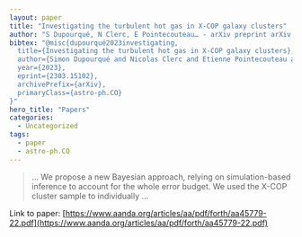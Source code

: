 ```yaml
---
layout: paper
title: "Investigating the turbulent hot gas in X-COP galaxy clusters"
author: "S Dupourqué, N Clerc, E Pointecouteau… - arXiv preprint arXiv …, 2023 - aanda.org"
bibtex: "@misc{dupourqué2023investigating,
  title={Investigating the turbulent hot gas in X-COP galaxy clusters}, 
  author={Simon Dupourqué and Nicolas Clerc and Etienne Pointecouteau and Dominique Eckert and Stefano Ettori and Franco Vazza},
  year={2023},
  eprint={2303.15102},
  archivePrefix={arXiv},
  primaryClass={astro-ph.CO}
}"
hero_title: "Papers"
categories:
  - Uncategorized
tags:
  - paper
  - astro-ph.CO
---
```

>… We propose a new Bayesian approach, relying on simulation-based inference to account for the whole error budget. We used the X-COP cluster sample to individually …

Link to paper: [https://www.aanda.org/articles/aa/pdf/forth/aa45779-22.pdf](https://www.aanda.org/articles/aa/pdf/forth/aa45779-22.pdf)



